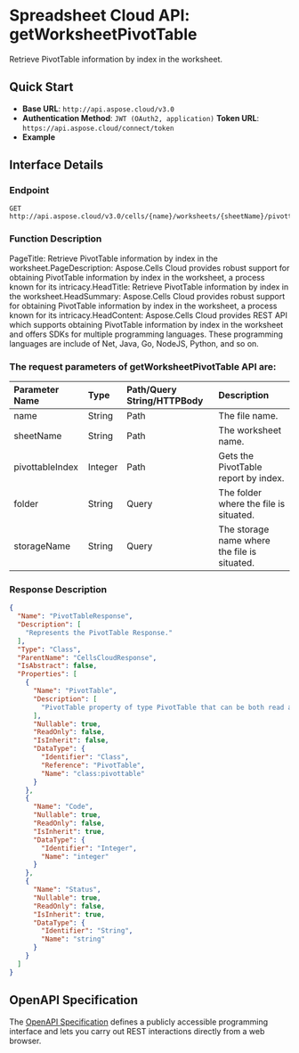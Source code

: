 # **Spreadsheet Cloud API: getWorksheetPivotTable**

Retrieve PivotTable information by index in the worksheet. 


## **Quick Start**

- **Base URL**: `http://api.aspose.cloud/v3.0`
- **Authentication Method**: `JWT (OAuth2, application)`  **Token URL**: `https://api.aspose.cloud/connect/token`
- **Example** 

## **Interface Details**

### **Endpoint** 

```
GET http://api.aspose.cloud/v3.0/cells/{name}/worksheets/{sheetName}/pivottables/{pivottableIndex}
```
### **Function Description**
PageTitle: Retrieve PivotTable information by index in the worksheet.PageDescription: Aspose.Cells Cloud provides robust support for obtaining PivotTable information by index in the worksheet, a process known for its intricacy.HeadTitle: Retrieve PivotTable information by index in the worksheet.HeadSummary: Aspose.Cells Cloud provides robust support for obtaining PivotTable information by index in the worksheet, a process known for its intricacy.HeadContent: Aspose.Cells Cloud provides REST API which supports obtaining PivotTable information by index in the worksheet and offers SDKs for multiple programming languages. These programming languages are include of Net, Java, Go, NodeJS, Python, and so on.

### The request parameters of **getWorksheetPivotTable** API are: 

| Parameter Name | Type | Path/Query String/HTTPBody | Description | 
| :- | :- | :- |:- | 
|name|String|Path|The file name.|
|sheetName|String|Path|The worksheet name.|
|pivottableIndex|Integer|Path|Gets the PivotTable report by index.|
|folder|String|Query|The folder where the file is situated.|
|storageName|String|Query|The storage name where the file is situated.|

### **Response Description**
```json
{
  "Name": "PivotTableResponse",
  "Description": [
    "Represents the PivotTable Response."
  ],
  "Type": "Class",
  "ParentName": "CellsCloudResponse",
  "IsAbstract": false,
  "Properties": [
    {
      "Name": "PivotTable",
      "Description": [
        "PivotTable property of type PivotTable that can be both read and written."
      ],
      "Nullable": true,
      "ReadOnly": false,
      "IsInherit": false,
      "DataType": {
        "Identifier": "Class",
        "Reference": "PivotTable",
        "Name": "class:pivottable"
      }
    },
    {
      "Name": "Code",
      "Nullable": true,
      "ReadOnly": false,
      "IsInherit": true,
      "DataType": {
        "Identifier": "Integer",
        "Name": "integer"
      }
    },
    {
      "Name": "Status",
      "Nullable": true,
      "ReadOnly": false,
      "IsInherit": true,
      "DataType": {
        "Identifier": "String",
        "Name": "string"
      }
    }
  ]
}
```


## OpenAPI Specification

The [OpenAPI Specification](https://reference.aspose.cloud/cells/#/PivotTablesController/GetWorksheetPivotTable) defines a publicly accessible programming interface and lets you carry out REST interactions directly from a web browser.
